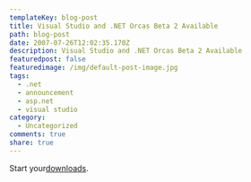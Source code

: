 ```yaml
---
templateKey: blog-post
title: Visual Studio and .NET Orcas Beta 2 Available
path: blog-post
date: 2007-07-26T12:02:35.170Z
description: Visual Studio and .NET Orcas Beta 2 Available
featuredpost: false
featuredimage: /img/default-post-image.jpg
tags:
  - .net
  - announcement
  - asp.net
  - visual studio
category:
  - Uncategorized
comments: true
share: true
---
```

<!--StartFragment-->

Start your[downloads](http://www.microsoft.com/downloads/results.aspx?DisplayLang=en&nr=20&freetext=visual+studio+2008&sortCriteria=date).

<!--EndFragment-->